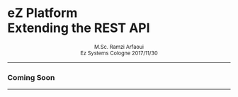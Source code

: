 # eZ Platform <br> Extending the REST API

<center><small>M.Sc. Ramzi Arfaoui</small></center>

<center><small>Ez Systems Cologne 2017/11/30</small></center>


---

### Coming Soon

---
